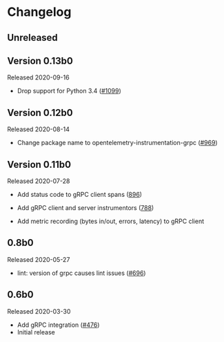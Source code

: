 # Changelog

## Unreleased

## Version 0.13b0

Released 2020-09-16

- Drop support for Python 3.4
  ([#1099](https://github.com/open-telemetry/opentelemetry-python/pull/1099))

## Version 0.12b0

Released 2020-08-14

- Change package name to opentelemetry-instrumentation-grpc
  ([#969](https://github.com/open-telemetry/opentelemetry-python/pull/969))

## Version 0.11b0

Released 2020-07-28

- Add status code to gRPC client spans
  ([896](https://github.com/open-telemetry/opentelemetry-python/pull/896))
- Add gRPC client and server instrumentors
  ([788](https://github.com/open-telemetry/opentelemetry-python/pull/788))

- Add metric recording (bytes in/out, errors, latency) to gRPC client

## 0.8b0

Released 2020-05-27

- lint: version of grpc causes lint issues
  ([#696](https://github.com/open-telemetry/opentelemetry-python/pull/696))

## 0.6b0

Released 2020-03-30

- Add gRPC integration
  ([#476](https://github.com/open-telemetry/opentelemetry-python/pull/476))
- Initial release
